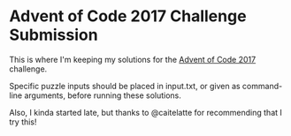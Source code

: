 # Advent of Code 2017 Challenge Submission

This is where I'm keeping my solutions for the [Advent of Code 2017](http://adventofcode.com/2017/) challenge.

Specific puzzle inputs should be placed in input.txt, or given as command-line arguments, before running these solutions.

Also, I kinda started late, but thanks to @caitelatte for recommending that I try this!
